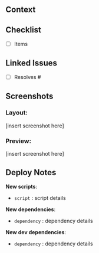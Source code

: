 <!-- IMPORTANT: Please review the CONTRIBUTING.md file for detailed contributing guidelines and remove the items which you're not using. -->

## Context
<!-- What problem are you trying to solve? -->

## Checklist
- [ ] Items
<!-- Describe the main changes that your PR does. -->

## Linked Issues
- [ ] Resolves #
<!-- Add the respective issues linked to this PR -->

## Screenshots
<!-- Add some images to have a preview of your task, to help developers and designers to undestand easily which you're working on. -->

### Layout:
[insert screenshot here]
<!-- Insert the Zeplin's layout of this task. -->

### Preview:
[insert screenshot here]
<!-- Add when there's no snapshot on Percy. -->

## Deploy Notes
<!-- Notes regarding deployment of the contained body of work. These should note any
new dependencies, new scripts, etc. -->

**New scripts**:

- `script` : script details

**New dependencies**:

- `dependency` : dependency details

**New dev dependencies**:

- `dependency` : dependency details
